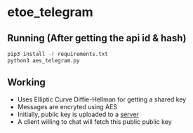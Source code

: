 # etoe_telegram

## Running (After getting the api id & hash)

```bash
pip3 install -r requirements.txt
python3 aes_telegram.py
```

## Working

* Uses Elliptic Curve Diffie-Hellman for getting a shared key
* Messages are encryted using AES
* Initially, public key is uploaded to a [server](https://pub-keys.herokuapp.com/)
* A client willing to chat will fetch this public public key

